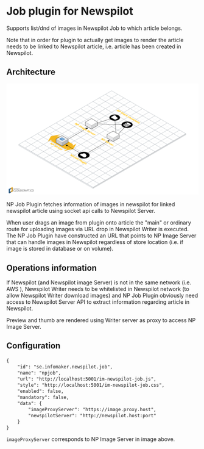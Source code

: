 # Job plugin for Newspilot
Supports list/dnd of images in Newspilot Job to which article belongs. 

Note that in order for plugin to actually get images to render the article needs to be linked to
Newspilot article, i.e. article has been created in Newspilot. 

## Architecture
![Architecture](npjob-plugin-architecture.png)

NP Job Plugin fetches information of images in newspilot for linked newspilot article using socket api calls
to Newspilot Server. 

When user drags an image from plugin onto article the "main" or ordinary route for uploading images
via URL drop in Newspilot Writer is executed. The NP Job Plugin have constructed an URL that points
to NP Image Server that can handle images in Newspilot regardless of store location (i.e. if 
image is stored in database or on volume).

## Operations information
If Newspilot (and Newspilot image Server) is not in the same network (i.e. AWS ), Newspilot Writer 
needs to be whitelisted in Newspilot network (to allow Newspilot Writer download images) and NP
Job Plugin obviously need access to Newspilot Server API to extract information regarding article
in Newspilot.

Preview and thumb are rendered using Writer server as proxy to access NP Image Server.

## Configuration
```
{
    "id": "se.infomaker.newspilot.job",
    "name": "npjob",
    "url": "http://localhost:5001/im-newspilot-job.js",
    "style": "http://localhost:5001/im-newspilot-job.css",
    "enabled": false,
    "mandatory": false,
    "data": {
        "imageProxyServer": "https://image.proxy.host",
        "newspilotServer": "http://newspilot.host:port"
    }
}
```
`imageProxyServer` corresponds to NP Image Server in image above.


